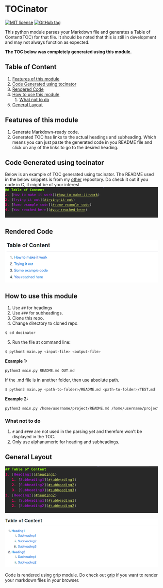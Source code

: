 # TOCinator

[![MIT license](https://img.shields.io/badge/License-MIT-green.svg)](LICENSE) [![GitHub tag](https://img.shields.io/github/tag/Coder-RG/tocinator.svg)](https://GitHub.com/Coder-RG/tocinator/tags/)

This python module parses your Markdown file and generates a Table of Content(TOC)
for that file. It should be noted that this is still in development and may not
always function as expected.

**The TOC below was completely generated using this module.**

## Table of Content
1. [Features of this module](#features-of-this-module)
2. [Code Generated using tocinator](#code-generated-using-tocinator)
3. [Rendered Code](#rendered-code)
4. [How to use this module](#how-to-use-this-module)
   1. [What not to do](#what-not-to-do)
5. [General Layout](#general-layout)

## Features of this module
1. Generate Markdown-ready code.
2. Generated TOC has links to the actual headings and subheading. Which means you
can just paste the generated code in you README file and click on any of the links
to go to the desired heading.

## Code Generated using tocinator
Below is an example of TOC generated using tocinator.
The README used in the below snippets is from my [other][1] repository.
Do check it out if you code in C, it might be of your interest.
![Code](images/ss1.png)

## Rendered Code
![Render](images/ss2.png)

## How to use this module
1. Use `##` for headings
2. Use `###` for subheadings.
3. Clone this repo.
4. Change directory to cloned repo.
```bash
$ cd docinator
```
5. Run the file at command line:
```bash
$ python3 main.py <input-file> <output-file>
```

**Example 1:**
```bash
python3 main.py README.md OUT.md
```

If the .md file is in another folder, then use absolute path.
```bash
$ python3 main.py <path-to-folder>/README.md <path-to-folder>/TEST.md
```

**Example 2:**
```bash
python3 main.py /home/username/project/README.md /home/username/project/OUT.md
```
### What not to do
1. `#` and `####` are not used in the parsing yet and therefore won't be
displayed in the TOC.
2. Only use alphanumeric for heading and subheadings.

## General Layout
![Code](images/ss4.png)

![Render](images/ss3.png)

Code is rendered using grip module. Do check out [grip][2] if you want to render your markdown files in your browser.

[1]: https://github.com/Coder-RG/compc
[2]: https://pypi.org/project/grip/
